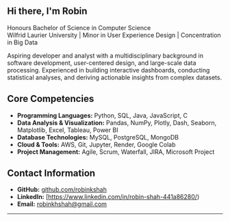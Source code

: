 ## Hi there, I'm Robin

Honours Bachelor of Science in Computer Science  
Wilfrid Laurier University | Minor in User Experience Design | Concentration in Big Data  

Aspiring developer and analyst with a multidisciplinary background in software development, user-centered design, and large-scale data processing. Experienced in building interactive dashboards, conducting statistical analyses, and deriving actionable insights from complex datasets.

## Core Competencies

- **Programming Languages:** Python, SQL, Java, JavaScript, C  
- **Data Analysis & Visualization:** Pandas, NumPy, Plotly, Dash, Seaborn, Matplotlib, Excel, Tableau, Power BI  
- **Database Technologies:** MySQL, PostgreSQL, MongoDB  
- **Cloud & Tools:** AWS, Git, Jupyter, Render, Google Colab  
- **Project Management:** Agile, Scrum, Waterfall, JIRA, Microsoft Project

## Contact Information

- **GitHub:** [github.com/robinkshah](https://github.com/robinkshah)  
- **LinkedIn:** [https://www.linkedin.com/in/robin-shah-441a86280/) 
- **Email:** robinkhshah@gmail.com  
---
